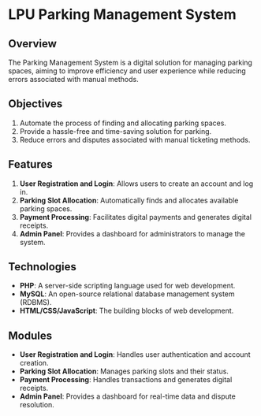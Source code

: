 # LPU Parking Management System

## Overview
The Parking Management System is a digital solution for managing parking spaces, aiming to improve efficiency and user experience while reducing errors associated with manual methods.

## Objectives
1. Automate the process of finding and allocating parking spaces.
2. Provide a hassle-free and time-saving solution for parking.
3. Reduce errors and disputes associated with manual ticketing methods.

## Features
1. **User Registration and Login**: Allows users to create an account and log in.
2. **Parking Slot Allocation**: Automatically finds and allocates available parking spaces.
3. **Payment Processing**: Facilitates digital payments and generates digital receipts.
4. **Admin Panel**: Provides a dashboard for administrators to manage the system.

## Technologies
- **PHP**: A server-side scripting language used for web development.
- **MySQL**: An open-source relational database management system (RDBMS).
- **HTML/CSS/JavaScript**: The building blocks of web development.

## Modules
- **User Registration and Login**: Handles user authentication and account creation.
- **Parking Slot Allocation**: Manages parking slots and their status.
- **Payment Processing**: Handles transactions and generates digital receipts.
- **Admin Panel**: Provides a dashboard for real-time data and dispute resolution.

